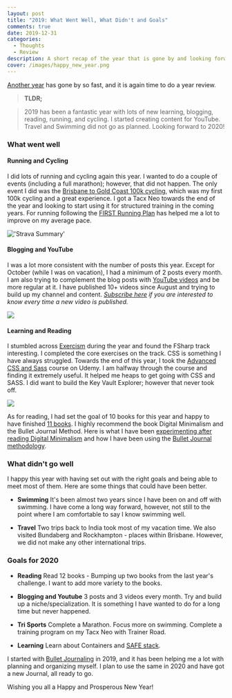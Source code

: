 ```yaml
---
layout: post
title: "2019: What Went Well, What Didn't and Goals"
comments: true
date: 2019-12-31
categories:
  - Thoughts
  - Review
description: A short recap of the year that is gone by and looking forward!
cover: /images/happy_new_year.png
---
```


[Another year](http://www.rahulpnath.com/blog/2018-recap/) has gone by so fast, and it is again time to do a year review.

> **TLDR;**

> 2019 has been a fantastic year with lots of new learning, blogging, reading, running, and cycling. I started creating content for YouTube. Travel and Swimming did not go as planned.
> Looking forward to 2020!

### What went well

#### **Running and Cycling**

I did lots of running and cycling again this year. I wanted to do a couple of events (including a full marathon); however, that did not happen. The only event I did was the [Brisbane to Gold Coast 100k cycling](https://www.rahulpnath.com/blog/b2gc2019/), which was my first 100k cycling and a great experience. I got a Tacx Neo towards the end of the year and looking to start using it for structured training in the coming years. For running following the [FIRST Running Plan](https://www.marathon-training-program.com/three-day-program-finish/) has helped me a lot to improve on my average pace.

!['Strava Summary'](/images/2019_strava.jpg)

#### **Blogging and YouTube**

I was a lot more consistent with the number of posts this year. Except for October (while I was on vacation), I had a minimum of 2 posts every month. I am also trying to complement the blog posts with [YouTube videos](https://www.youtube.com/user/rahulnathp) and be more regular at it. I have published 10+ videos since August and trying to build up my channel and content. _[Subscribe here](https://www.youtube.com/user/rahulnathp) if you are interested to know every time a new video is published._

[![](/images/2019_youtube_summary.jpg)](https://www.youtube.com/user/rahulnathp)

#### **Learning and Reading**

I stumbled across [Exercism](https://www.rahulpnath.com/blog/exercism/) during the year and found the FSharp track interesting. I completed the core exercises on the track. CSS is something I have always struggled. Towards the end of this year, I took the [Advanced CSS and Sass](https://www.udemy.com/course/advanced-css-and-sass/) course on Udemy. I am halfway through the course and finding it extremely useful. It helped me heaps to get going with CSS and SASS. I did want to build the Key Vault Explorer; however that never took off.

[![](/images/2019_books.jpg)](https://www.goodreads.com/user_challenges/16611361)

As for reading, I had set the goal of 10 books for this year and happy to have finished [11 books](https://www.goodreads.com/user_challenges/16611361). I highly recommend the book Digital Minimalism and the Bullet Journal Method. Here is what I have been [experimenting after reading Digital Minimalism](https://www.rahulpnath.com/blog/digital-minimalism/) and how I have been using the [Bullet Journal methodology](https://www.rahulpnath.com/blog/bullet_journaling/).

### What didn't go well

I happy this year with having set out with the right goals and being able to meet most of them. Here are some things that could have been better.

- **Swimming** It's been almost two years since I have been on and off with swimming. I have come a long way forward, however, not still to the point where I am comfortable to say I know swimming well.

- **Travel** Two trips back to India took most of my vacation time. We also visited Bundaberg and Rockhampton - places within Brisbane. However, we did not make any other international trips.

### Goals for 2020

- **Reading** Read 12 books - Bumping up two books from the last year's challenge. I want to add more variety to the books.

- **Blogging and Youtube** 3 posts and 3 videos every month. Try and build up a niche/specialization. It is something I have wanted to do for a long time but never happened.

- **Tri Sports** Complete a Marathon. Focus more on swimming. Complete a training program on my Tacx Neo with Trainer Road.

- **Learning** Learn about Containers and [SAFE stack](https://safe-stack.github.io/).

I started with [Bullet Journaling](https://www.rahulpnath.com/blog/bullet_journaling/) in 2019, and it has been helping me a lot with planning and organizing myself. I plan to use the same in 2020 and have got a new Journal, all ready to go.

Wishing you all a Happy and Prosperous New Year!

